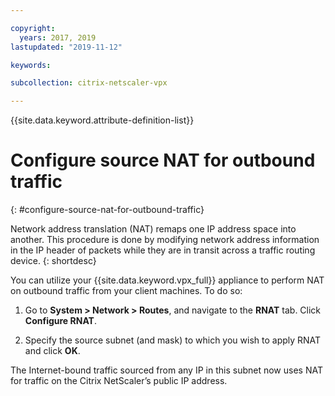 ```yaml
---

copyright:
  years: 2017, 2019
lastupdated: "2019-11-12"

keywords:

subcollection: citrix-netscaler-vpx

---
```


{{site.data.keyword.attribute-definition-list}}

# Configure source NAT for outbound traffic
{: #configure-source-nat-for-outbound-traffic}

Network address translation (NAT) remaps one IP address space into another. This procedure is done by modifying network address information in the IP header of packets while they are in transit across a traffic routing device.
{: shortdesc}

You can utilize your {{site.data.keyword.vpx_full}} appliance to perform NAT on outbound traffic from your client machines. To do so:

1. Go to **System > Network > Routes**, and navigate to the **RNAT** tab. Click **Configure RNAT**.

2. Specify the source subnet (and mask) to which you wish to apply RNAT and click **OK**.

The Internet-bound traffic sourced from any IP in this subnet now uses NAT for traffic on the Citrix NetScaler’s public IP address.
